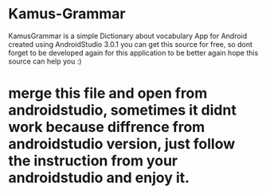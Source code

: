 # Kamus-Grammar
KamusGrammar is a simple Dictionary about vocabulary App for Android created using AndroidStudio 3.0.1
you can get this source for free, so dont forget to be developed again for this application to be better again
hope this source can help you :)

# merge this file and open from androidstudio, sometimes it didnt work because diffrence from androidstudio version, just follow the instruction from your androidstudio and enjoy it.
